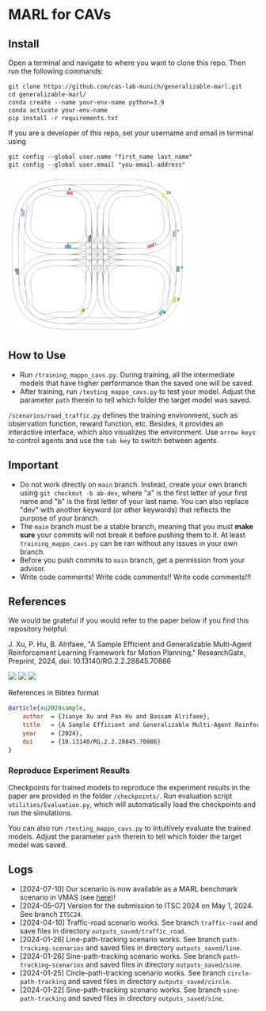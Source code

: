 # MARL for CAVs

## Install
Open a terminal and navigate to where you want to clone this repo. Then run the following commands:
```
git clone https://github.com/cas-lab-munich/generalizable-marl.git
cd generalizable-marl/
conda create --name your-env-name python=3.9
conda activate your-env-name
pip install -r requirements.txt
```
If you are a developer of this repo, set your username and email in terminal using
```
git config --global user.name "first_name last_name"
git config --global user.email "you-email-address"
```

<img src="assets/figs/generalizable-MARL.gif" width="360" height="320" />

## How to Use
- Run `/training_mappo_cavs.py`. During training, all the intermediate models that have higher performance than the saved one will be saved.
- After training, run `/testing_mappo_cavs.py` to test your model. Adjust the parameter `path` therein to tell which folder the target model was saved.

`/scenarios/road_traffic.py` defines the training environment, such as observation function, reward function, etc. Besides, it provides an interactive interface, which also visualizes the environment. Use `arrow keys` to control agents and use the `tab key` to switch between agents.

## Important
- Do not work directly on `main` branch. Instead, create your own branch using `git checkout -b ab-dev`, where "a" is the first letter of your first name and "b" is the first letter of your last name. You can also replace "dev" with another keyword (or other keywords) that reflects the purpose of your branch.
- The `main` branch must be a stable branch, meaning that you must **make sure** your commits will not break it before pushing them to it. At least `training_mappo_cavs.py` can be ran without any issues in your own branch.
- Before you push commits to `main` branch, get a permission from your advisor.
- Write code comments! Write code comments!! Write code comments!!!

## References
We would be grateful if you would refer to the paper below if you find this repository helpful.


<summary>
J. Xu, P. Hu, B. Alrifaee, "A Sample Efficient and Generalizable Multi-Agent Reinforcement Learning Framework for Motion Planning," ResearchGate, Preprint, 2024, doi: 10.13140/RG.2.2.28845.70886
<br>

<!-- icons from https://simpleicons.org/ -->
<a href="http://dx.doi.org/10.13140/RG.2.2.28845.70886" target="_blank"><img src="https://img.shields.io/badge/Preprint-Paper-00629B"></a>
<a href="https://youtu.be/36gCamoqEcA" target="_blank"><img src="https://img.shields.io/badge/-Video-FF0000?logo=YouTube"></a>
<a href="https://github.com/cas-lab-munich/generalizable-marl" target="_blank"><img src="https://img.shields.io/badge/-GitHub-181717?logo=GitHub"></a>

</summary>

<summary>
References in Bibtex format
</summary>
<p>

```bibtex
@article{xu2024sample,
    author  = {Jianye Xu and Pan Hu and Bassam Alrifaee},
    title   = {A Sample Efficient and Generalizable Multi-Agent Reinforcement Learning Framework for Motion Planning},
    year    = {2024},
    doi     = {10.13140/RG.2.2.28845.70886}
}
```

### Reproduce Experiment Results
Checkpoints for trained models to reproduce the experiment results in the paper are provided in the folder `/checkpoints/`. Run evaluation script `utilities/Evaluation.py`, which will automatically load the checkpoints and run the simulations.

You can also run `/testing_mappo_cavs.py` to intuitively evaluate the trained models. Adjust the parameter `path` therein to tell which folder the target model was saved.

</p>

## Logs
- [2024-07-10] Our scenario is now available as a MARL benchmark scenario in VMAS (see <a href="https://github.com/proroklab/VectorizedMultiAgentSimulator/releases/tag/1.4.2" target="_blank">here</a>)! 
- [2024-05-07] Version for the submission to ITSC 2024 on May 1, 2024. See branch `ITSC24`.
- [2024-04-10] Traffic-road scenario works. See branch `traffic-road` and save files in directory `outputs_saved/traffic_road`.
- [2024-01-26] Line-path-tracking scenario works. See branch `path-tracking-scenarios` and saved files in directory `outputs_saved/line`.
- [2024-01-26] Sine-path-tracking scenario works. See branch `path-tracking-scenarios` and saved files in directory `outputs_saved/sine`.
- [2024-01-25] Circle-path-tracking scenario works. See branch `circle-path-tracking` and saved files in directory `outputs_saved/circle`.
- [2024-01-22] Sine-path-tracking scenario works. See branch `sine-path-tracking` and saved files in directory `outputs_saved/sine`.
